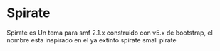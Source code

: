# Spirate
Spirate es Un tema para smf 2.1.x construido con v5.x de  bootstrap, el nombre esta inspirado en el ya extinto spirate small pirate
